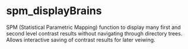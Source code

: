 # spm_displayBrains
SPM (Statistical Parametric Mapping) function to display many first and second level contrast results without navigating through directory trees. Allows interactive saving of contrast results for later veiwing.
